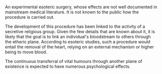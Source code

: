 An experimental esoteric surgery, whose effects are not well documented in mainstream medical literature. It is not known to the public how the procedure is carried out.

The development of this procedure has been linked to the activity of a secretive religious group. Given the few details that are known about it, it is likely that the goal is to link an individual's bloodstream to others through the etheric plane. According to esoteric studies, such a procedure would entail the removal of the heart, relying on an external mechanism or higher being to move blood.

The continuous transferral of vital humours through another plane of existence is expected to have numerous psychological effects.